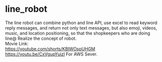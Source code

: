 # line_robot
The line robot can combine python and line API, use excel to read keyword reply messages, and return not only text messages, but also emoji, videos, music, and location positioning, so that the shopkeepers who are doing line@ Realize the concept of robot.  
Movie Link:  
https://youtube.com/shorts/KBIWOspUHGM   
https://youtu.be/CxVgupYuizI For AWS Sever. 

